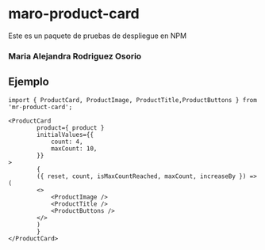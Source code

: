 # maro-product-card

Este es un paquete de pruebas de despliegue en NPM

### Maria Alejandra Rodriguez Osorio

## Ejemplo
```
import { ProductCard, ProductImage, ProductTitle,ProductButtons } from 'mr-product-card';
```
```
<ProductCard  
        product={ product }
        initialValues={{
            count: 4,
            maxCount: 10,
        }}
>
        {
        ({ reset, count, isMaxCountReached, maxCount, increaseBy }) => (
        <>
            <ProductImage />
            <ProductTitle />
            <ProductButtons />
        </>
        )
        }
</ProductCard>
```
